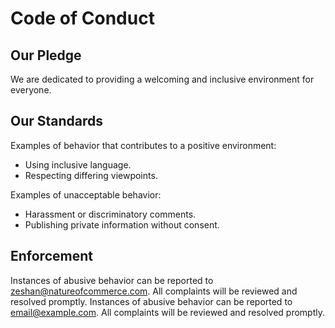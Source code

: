 # Code of Conduct

## Our Pledge

We are dedicated to providing a welcoming and inclusive environment for everyone.

## Our Standards

Examples of behavior that contributes to a positive environment:
- Using inclusive language.
- Respecting differing viewpoints.

Examples of unacceptable behavior:
- Harassment or discriminatory comments.
- Publishing private information without consent.

## Enforcement

Instances of abusive behavior can be reported to [zeshan@natureofcommerce.com](mailto:zeshan@natureofcommerce.com). All complaints will be reviewed and resolved promptly.
Instances of abusive behavior can be reported to [email@example.com](mailto:email@example.com). All complaints will be reviewed and resolved promptly.
